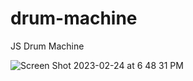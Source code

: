 # drum-machine

JS Drum Machine

![Screen Shot 2023-02-24 at 6 48 31 PM](https://user-images.githubusercontent.com/46323883/221322235-45b072e7-60fd-40c7-95e2-a602e42632ea.png)
